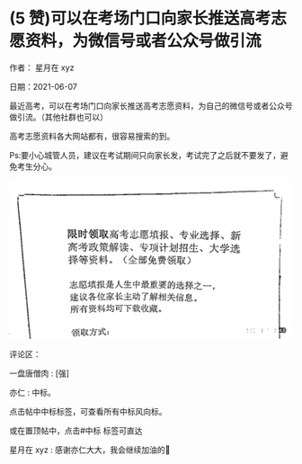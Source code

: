 
# (5 赞)可以在考场门口向家长推送高考志愿资料，为微信号或者公众号做引流

作者：  星月在 xyz

日期：2021-06-07

最近高考，可以在考场门口向家长推送高考志愿资料，为自己的微信号或者公众号做引流。（其他社群也可以）

高考志愿资料各大网站都有，很容易搜索的到。

Ps:要小心城管人员，建议在考试期间只向家长发，考试完了之后就不要发了，避免考生分心。

![](img/gaokao-xiangguan_0690.png)

评论区：

一盘唐僧肉 : [强]

亦仁 : 中标。

点击帖中中标标签，可查看所有中标风向标。

或在置顶帖中，点击#中标  标签可直达

星月在 xyz : 感谢亦仁大大，我会继续加油的💪
